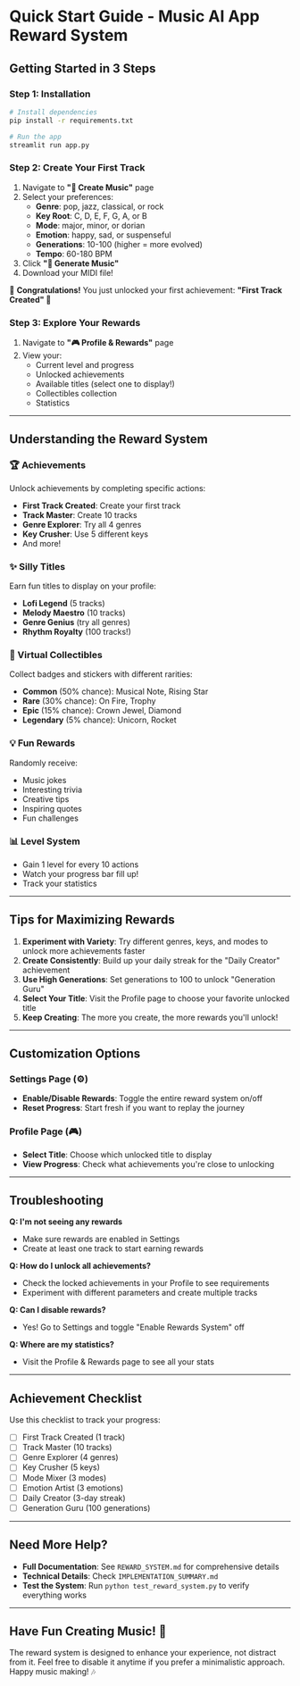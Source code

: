 # Quick Start Guide - Music AI App Reward System

## Getting Started in 3 Steps

### Step 1: Installation
```bash
# Install dependencies
pip install -r requirements.txt

# Run the app
streamlit run app.py
```

### Step 2: Create Your First Track
1. Navigate to **"🎼 Create Music"** page
2. Select your preferences:
   - **Genre**: pop, jazz, classical, or rock
   - **Key Root**: C, D, E, F, G, A, or B
   - **Mode**: major, minor, or dorian
   - **Emotion**: happy, sad, or suspenseful
   - **Generations**: 10-100 (higher = more evolved)
   - **Tempo**: 60-180 BPM
3. Click **"🎹 Generate Music"**
4. Download your MIDI file!

🎉 **Congratulations!** You just unlocked your first achievement: **"First Track Created" 🎵**

### Step 3: Explore Your Rewards
1. Navigate to **"🎮 Profile & Rewards"** page
2. View your:
   - Current level and progress
   - Unlocked achievements
   - Available titles (select one to display!)
   - Collectibles collection
   - Statistics

---

## Understanding the Reward System

### 🏆 Achievements
Unlock achievements by completing specific actions:
- **First Track Created**: Create your first track
- **Track Master**: Create 10 tracks
- **Genre Explorer**: Try all 4 genres
- **Key Crusher**: Use 5 different keys
- And more!

### ✨ Silly Titles
Earn fun titles to display on your profile:
- **Lofi Legend** (5 tracks)
- **Melody Maestro** (10 tracks)
- **Genre Genius** (try all genres)
- **Rhythm Royalty** (100 tracks!)

### 🎁 Virtual Collectibles
Collect badges and stickers with different rarities:
- **Common** (50% chance): Musical Note, Rising Star
- **Rare** (30% chance): On Fire, Trophy
- **Epic** (15% chance): Crown Jewel, Diamond
- **Legendary** (5% chance): Unicorn, Rocket

### 💡 Fun Rewards
Randomly receive:
- Music jokes
- Interesting trivia
- Creative tips
- Inspiring quotes
- Fun challenges

### 📊 Level System
- Gain 1 level for every 10 actions
- Watch your progress bar fill up!
- Track your statistics

---

## Tips for Maximizing Rewards

1. **Experiment with Variety**: Try different genres, keys, and modes to unlock more achievements faster
2. **Create Consistently**: Build up your daily streak for the "Daily Creator" achievement
3. **Use High Generations**: Set generations to 100 to unlock "Generation Guru"
4. **Select Your Title**: Visit the Profile page to choose your favorite unlocked title
5. **Keep Creating**: The more you create, the more rewards you'll unlock!

---

## Customization Options

### Settings Page (⚙️)
- **Enable/Disable Rewards**: Toggle the entire reward system on/off
- **Reset Progress**: Start fresh if you want to replay the journey

### Profile Page (🎮)
- **Select Title**: Choose which unlocked title to display
- **View Progress**: Check what achievements you're close to unlocking

---

## Troubleshooting

**Q: I'm not seeing any rewards**
- Make sure rewards are enabled in Settings
- Create at least one track to start earning rewards

**Q: How do I unlock all achievements?**
- Check the locked achievements in your Profile to see requirements
- Experiment with different parameters and create multiple tracks

**Q: Can I disable rewards?**
- Yes! Go to Settings and toggle "Enable Rewards System" off

**Q: Where are my statistics?**
- Visit the Profile & Rewards page to see all your stats

---

## Achievement Checklist

Use this checklist to track your progress:

- [ ] First Track Created (1 track)
- [ ] Track Master (10 tracks)
- [ ] Genre Explorer (4 genres)
- [ ] Key Crusher (5 keys)
- [ ] Mode Mixer (3 modes)
- [ ] Emotion Artist (3 emotions)
- [ ] Daily Creator (3-day streak)
- [ ] Generation Guru (100 generations)

---

## Need More Help?

- **Full Documentation**: See `REWARD_SYSTEM.md` for comprehensive details
- **Technical Details**: Check `IMPLEMENTATION_SUMMARY.md`
- **Test the System**: Run `python test_reward_system.py` to verify everything works

---

## Have Fun Creating Music! 🎵

The reward system is designed to enhance your experience, not distract from it. Feel free to disable it anytime if you prefer a minimalistic approach. Happy music making! 🎶
